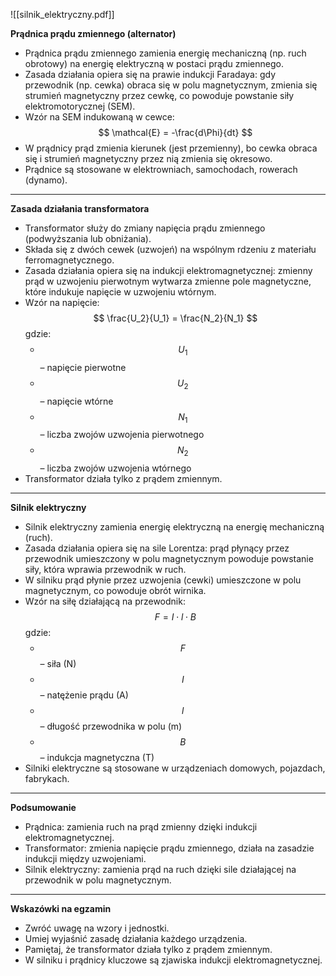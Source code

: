 
![[silnik_elektryczny.pdf]]


**Prądnica prądu zmiennego (alternator)**

- Prądnica prądu zmiennego zamienia energię mechaniczną (np. ruch obrotowy) na energię elektryczną w postaci prądu zmiennego.
- Zasada działania opiera się na prawie indukcji Faradaya: gdy przewodnik (np. cewka) obraca się w polu magnetycznym, zmienia się strumień magnetyczny przez cewkę, co powoduje powstanie siły elektromotorycznej (SEM).
- Wzór na SEM indukowaną w cewce: $$ \mathcal{E} = -\frac{d\Phi}{dt} $$
- W prądnicy prąd zmienia kierunek (jest przemienny), bo cewka obraca się i strumień magnetyczny przez nią zmienia się okresowo.
- Prądnice są stosowane w elektrowniach, samochodach, rowerach (dynamo).

---

**Zasada działania transformatora**

- Transformator służy do zmiany napięcia prądu zmiennego (podwyższania lub obniżania).
- Składa się z dwóch cewek (uzwojeń) na wspólnym rdzeniu z materiału ferromagnetycznego.
- Zasada działania opiera się na indukcji elektromagnetycznej: zmienny prąd w uzwojeniu pierwotnym wytwarza zmienne pole magnetyczne, które indukuje napięcie w uzwojeniu wtórnym.
- Wzór na napięcie: $$ \frac{U_2}{U_1} = \frac{N_2}{N_1} $$ gdzie:
    - $$ U_1 $$ – napięcie pierwotne
    - $$ U_2 $$ – napięcie wtórne
    - $$ N_1 $$ – liczba zwojów uzwojenia pierwotnego
    - $$ N_2 $$ – liczba zwojów uzwojenia wtórnego
- Transformator działa tylko z prądem zmiennym.

---

**Silnik elektryczny**

- Silnik elektryczny zamienia energię elektryczną na energię mechaniczną (ruch).
- Zasada działania opiera się na sile Lorentza: prąd płynący przez przewodnik umieszczony w polu magnetycznym powoduje powstanie siły, która wprawia przewodnik w ruch.
- W silniku prąd płynie przez uzwojenia (cewki) umieszczone w polu magnetycznym, co powoduje obrót wirnika.
- Wzór na siłę działającą na przewodnik: $$ F = I \cdot l \cdot B $$ gdzie:
    - $$ F $$ – siła (N)
    - $$ I $$ – natężenie prądu (A)
    - $$ l $$ – długość przewodnika w polu (m)
    - $$ B $$ – indukcja magnetyczna (T)
- Silniki elektryczne są stosowane w urządzeniach domowych, pojazdach, fabrykach.

---

**Podsumowanie**

- Prądnica: zamienia ruch na prąd zmienny dzięki indukcji elektromagnetycznej.
- Transformator: zmienia napięcie prądu zmiennego, działa na zasadzie indukcji między uzwojeniami.
- Silnik elektryczny: zamienia prąd na ruch dzięki sile działającej na przewodnik w polu magnetycznym.

---

**Wskazówki na egzamin**

- Zwróć uwagę na wzory i jednostki.
- Umiej wyjaśnić zasadę działania każdego urządzenia.
- Pamiętaj, że transformator działa tylko z prądem zmiennym.
- W silniku i prądnicy kluczowe są zjawiska indukcji elektromagnetycznej.